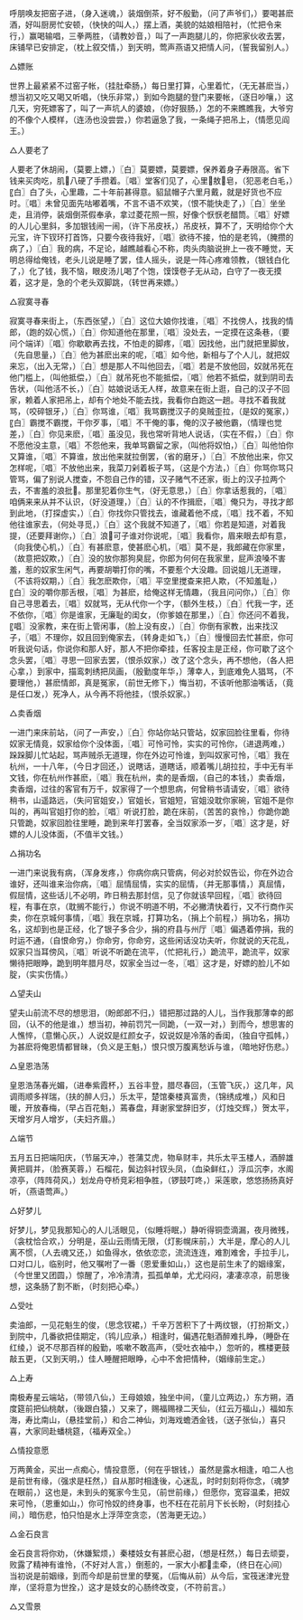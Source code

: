 <!-- { "loadSidebar": true } -->
呼朋唤友把窑子进，（身入迷魂，）装烟倒茶，好不殷勤，（问了声爷们，）要喝甚麽酒，好叫厨房忙安顿，（快快的叫人，）摆上酒，美貌的姑娘相陪衬，（忙把令来行，）赢喝输唱，三拳两胜，（请教妙音，）叫了一声跑腿儿的，你把家伙收去罢，床铺早已安排定，（枕上叙交情，）到天明，莺声燕语又把情人问，（誓我留别人。）

△嫖账

世界上最紧紧不过窑子帐，（挂肚牵肠，）每日里打算，心里着忙，（无无甚麽当，）想当初又吃又喝又听唱，（快乐非常，）到如今跑腿的登门来要帐，（逐日吵嚷，）这几天，穷死嫖客了，叫了一声坑人的婆娘，（你好狠肠，）怎的不来瞧瞧我，大爷穷的不像个人模样，（连汤也没尝尝，）你若逼急了我，一条绳子把吊上，（情愿见阎王。）

△人要老了

人要老了休胡闹，（莫要上嫖，）〖白〗莫要嫖，莫要嫖，保养着身子寿限高。省下钱来买肉吃，肌八硬了手攒着。〖唱〗堂客们见了，心里敖皂，（犯恶老白毛，）〖白〗白了头，心里趣，二十年前甚得意。貂鼠帽子六里月戴，就是好货也不应时。〖唱〗未曾见面先咕嘟着嘴，不言不语不欢笑，（恨不能快走了，）〖白〗坐坐走，且消停，装烟倒茶假奉承，拿过菱花照一照，好像个恹恹老醋筒。〖唱〗好嫖的人儿心里斜，多加银钱闹一闹，（许下吊皮袄，）吊皮袄，算不了，天明给你个大元宝，许下钗环打首饰，只要今夜待我好，〖唱〗欲待不接，怕的是老鸨，（腌攒的病了，）〖白〗我的病，不足论，越瞧越看心不称，肉头肉脑说拚上一夜不睡觉，天明总得给俺钱，老头儿说是睡了罢，佳人摇头，说是一阵心疼难领教，（银钱白化了，）化了钱，我不恼，眼皮汤儿喝了个饱，馍馍卷子无从动，白守了一夜无摸着，这才是，急的个老头双脚跳，（转世再来嫖。）

△寂寞寻春

寂寞寻春来街上，（东西张望，）〖白〗这位大娘你找谁，〖唱〗不找傍人，找我的情郎，（跑的奴心慌，）〖白〗你知道他在那里，〖唱〗没处去，一定摸在这条巷，（要问个端详）〖唱〗你歇歇再去找，不怕走的脚疼，〖唱〗因找他，出门就把里脚放，（先自思量，）〖白〗他为甚麽出来的呢，〖唱〗如今他，新相与了个人儿，就把奴来忘，（出入无常，）〖白〗想是那人不叫他回去，〖唱〗若是不放他回，奴就吊死在他门槛上，（叫他抵偿，）〖白〗就吊死也不能抵偿，〖唱〗他若不抵偿，就到阴司去告状，（叫他活不长，）〖白〗姑娘说话无人样，故意来在街上逛，自己的汉子不回家，赖着人家把吊上，却有个地处不能去找，我看你白跑这一趟。寻找不着我就骂，（咬碎银牙，）〖白〗你骂谁，〖唱〗我骂霸搅汉子的臭贼歪拉，（是奴的冤家，）〖白〗霸搅不霸搅，干你歹事，〖唱〗不干俺的事，俺的汉子被他霸，（情理也觉差，）〖白〗你见来麽，〖唱〗虽没见，我也常听背地人说话，（实在不假，）〖白〗你不愿他没主意，〖唱〗不怨他来，我单骂霸留之家，（叫他将奴怕，）〖白〗叫他怕你又算谁，〖唱〗不算谁，放出他来就拉倒罢，（省的磨牙，）〖白〗不放他出来，你又怎样呢，〖唱〗不放他出来，我菜刀剁着板子骂，（这是个方法，）〖白〗你骂你骂只管骂，偏了别说人搅查，不怨自己作的错，汉子赌气不还家，街上的汉子拉两个去，不害羞的浪批。那里犯着你生气，（好无意思，）〖白〗你拿话惹我的，〖唱〗咱俩来来从并不认识，（好没道理，）〖白〗认的不作揖麽，〖唱〗俺只为，寻找才郎到此地，（打探虚实，）〖白〗你找你只管找去，谁藏着他不成，〖唱〗找不着，不知他往谁家去，（何处寻觅，）〖白〗这个我就不知道了，〖唱〗你若是知道，对着我提，（还要拜谢你，）〖白〗浪可子谁对你说呢，〖唱〗我看你，眉来眼去却有意，（向我使心机，）〖白〗有甚麽意，使甚麽心机，〖唱〗莫不是，我郎藏在你家里，（故意把奴欺，）〖白〗没的放你那狗臭屁，你郎为何何在我家里，屁声浪嗓不害羞，惹的奴家生闲气，再要胡嚼打你的嘴，不要惹个大没趣。回说姐儿无道理，（不该将奴期，）〖白〗我怎麽欺你，〖唱〗平空里搅查来把人欺，（不知羞耻，）〖白〗没的嚼你那舌根，〖唱〗为甚麽，给俺这样无情趣，（我且问问你，）〖白〗你自己寻思着去，〖唱〗奴就骂，无从代你一个字，（额外生枝，）〖白〗代我一字，还不依你，〖唱〗你是谁家，无廉耻的闺女，（你爹娘在那里，）〖白〗你还问不着我，〖唱〗没家教，来在街上管闲事，（脸上没有皮，）〖白〗你倒有家教，出来找汉子，〖唱〗不理你，奴且回到俺家去，（转身走如飞，）〖白〗慢慢回去忙甚麽，你可听我说句话，你说你和那人好，那人不把你牵挂，任客投主是正经，你可歇了这个念头罢，〖唱〗寻思一回家去罢，（恨杀奴家，）改了这个念头，再不想他，（各人把心拿，）到家中，描鸾刺绣把凤画，（殷勤度年华，）薄幸人，到底难免人猖骂，（不要理他，）甚麽情郎，真是冤家，（前世无修下，）悔当初，不该听他那油嘴话，（竟是任口发，）死净人，从今再不将他挂，（恨杀奴家。）

△卖香烟

一进门来床前站，（问了一声安，）〖白〗你站你站只管站，奴家回脸往里看，你待奴家无情竟，奴家给你个没体面，〖唱〗可怜可怜，实实的可怜你，（进退两难，）跺跺脚儿忙站起，骂声贼杀无道理，你在外边可怜谁，到叫奴家可怜，〖唱〗我在杭州，一十八年，（今日才回还，）说瞎话，道瞎话，顺着嘴儿胡拉拉，手中无有半文钱，你在杭州作甚麽，〖唱〗我在杭州，卖的是香烟，（自己的本钱，）卖香烟，卖香烟，过往的客官有万千，奴家得了一个想思病，何曾稍书请请安，〖唱〗欲待稍书，山遥路远，（失问官姐安，）官姐长，官姐短，官姐没耽你家碗，官姐不是你叫的，再叫官姐打你的脸，〖唱〗听说打脸，跪在床前，（苦苦的哀怜，）你跪你跪只管跪，奴家回脸往里睡，跪到来年打罢春，全当奴家添一岁，〖唱〗这才是，好嫖的人儿没体面，（不值半文钱。）

△捐功名

一进门来说我有病，（浑身发疼，）你病你病只管病，何必对於奴告讼，你在外边合谁好，还叫谁来治你病，〖唱〗屈情屈情，实实的屈情，（并无那事情，）真屈情，假屈情，这些话儿不必明，昨日稍去那封信，见了你就该早回程，〖唱〗欲待回程，有事在京，（耽搁不能行，）你说不明道不明，不必撇清快着行，又不行商作买卖，你在京城何事情，〖唱〗我在京城，打算功名，（捐上个前程，）捐功名，捐功名，这却到也是正经，化了银子多合少，捐的府县与州厅〖唱〗偏遇着停捐，我的时运不通，（自恨命穷，）你命穷，你命穷，这些闲话没功夫听，你就说的天花乱，奴家只当耳傍风，〖唱〗听说不听跪在流平，（忙把礼行，）跪流平，跪流平，奴家懒待把眼睁，跪到明年腊月尽，奴家全当过一冬，〖唱〗这才是，好嫖的脸儿不如腚，（实实伤情。）

△望夫山

望夫山前流不尽的想思泪，（盼郎郎不归，）错把那过路的人儿，当作我那薄幸的郎回，（认不的他是谁，）想当初，神前罚咒一同跪，（一双一对，）到而今，想思害的人憔悴，（意懒心灰，）人说奴是红颜女子，奴说奴是冷落的香闺，（独自守孤帏，）为甚麽将俺恩情都冒昧，（负义是王魁，）恨只恨万腹离愁诉与谁，（暗地好伤悲。）

△皇恩浩荡

皇恩浩荡春光媚，（进奉紫霞杯，）五谷丰登，腊尽春回，（玉管飞灰，）这几年，风调雨顺多祥瑞，（扶的醉人归，）乐太平，楚馆秦楼真富贵，（锦绣成堆，）风和日暖，开放春梅，（早占百花魁，）蔫春盘，拜谢家堂辞旧岁，（灯烛交辉，）贺太平，天增岁月人增岁，（夫妇齐眉。）

△端节

五月五日把端阳庆，（节届天冲，）苍蒲艾虎，物阜财丰，共乐太平玉楼人，酒醉雄黄把肩并，（脸赛芙蓉，）石榴花，鬓边斜衬钗头凤，（血染鲜红，）浮瓜沉李，水阁凉亭，（阵阵荷风，）划龙舟夺桥竞彩相争胜，（锣鼓叮咚，）采莲歌，悠悠扬扬真好听，（燕语莺声。）

△好梦儿

好梦儿，梦见我那知心的人儿活眼见，（似睡将眠，）静听得铜壶滴漏，夜月微残，（衾枕恰合欢，）分明是，巫山云雨情无限，（灯影幌床前，）大半是，摩心的人儿离不惯，（人去魂又还，）如鱼得水，依依恋恋，流流连连，难割难舍，手拉手儿，口对口儿，临别时，他又嘱咐了一番（恩爱重如山，）这也是前生未了的姻缘案，（今世里又团圆，）惊醒了，冷冷清清，孤孤单单，尤尤闷闷，凄凄凉凉，前思後想，这条肠了割不断，（时刻把心牵。）

△受吐

卖油郎，一见花魁生的俊，（思念钗裙，）千辛万苦积下了十两纹银，（打扮斯文，）到院中，几番欲把佳期定，（鸨儿应承，）相逢时，偏遇花魁酒醉难扎睁，（睡卧在红绫，）说不尽那百样的殷勤，咳嗽不敢高声，（受吐衣袖中，）忽听的，樵楼更鼓敲五更，（又到天明，）佳人睡醒把眼睁，心中不舍把情种，（姻缘前生定。）

△上寿

南极寿星云端站，（带领八仙，）王母娘娘，独坐中间，（童儿立两边，）东方朔，酒度筵前把仙桃献，（後跟白猿，）又来了，赐福赐禄二天仙，（红云万福山，）福如东海，寿比南山，（悬挂堂前，）和合二神仙，刘海戏蟾洒金钱，（送子张仙，）喜只喜，大家同赴蟠桃筵，（福寿双全。）

△情投意愿

万两黄金，买出一点痴心，情投意愿，（何在乎银钱，）虽然是露水相逢，咱二人也是前世有缘，（强求是枉然，）自从那时相逢後，心迷乱，时时刻刻将你念，（魂梦在眼前，）这也是，未到头的冤家今生见，（前世前缘，）但愿你，宽容温柔，把奴来可怜，（恩重如山，）你可怜奴的终身事，也不枉在花前月下长长盼，（时刻挂心间，）暗伤悲，怕只怕是水上浮萍空贪恋，（苦海更无边。）

△金石良言

金石良言将你劝，（休嫌絮烦，）秦楼妓女有甚麽心甜，（想是枉然，）每日去顽耍，败露了精神有谁怜，（不好对人言，）倒惹的，一家大小都圭牵，（终日在心间）当初说是前姻缘，到而今却是前世里的孽冤，（后悔从前）从今后，宝筏迷津光登岸，（坚将意为世拴，）这才是妓女的心肠终改变，（不符前言。）

△又雪景

